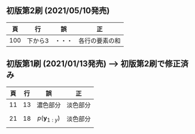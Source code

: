 ## 初版第2刷 (2021/05/10発売)

|頁|行|誤|正|
|---|---|---|---|
|100|下から3|・・・|各行の要素の和|

## 初版第1刷 (2021/01/13発売) --> 初版第2刷で修正済み

|頁|行|誤|正|
|---|---|---|---|
|11|13|濃色部分|淡色部分|
|21|18|$$p(\bm{y}_{1:y})$$|淡色部分|

